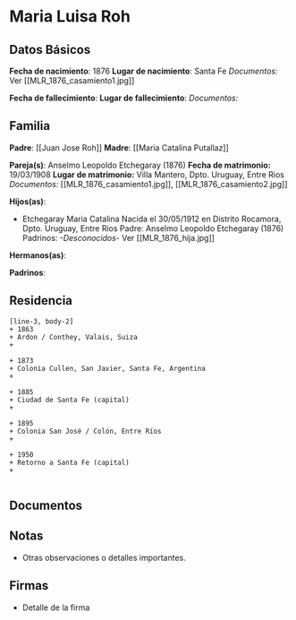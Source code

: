 # Maria Luisa Roh

## Datos Básicos

**Fecha de nacimiento**: 1876
**Lugar de nacimiento**: Santa Fe
*Documentos:* Ver [[MLR_1876_casamiento1.jpg]]

**Fecha de fallecimiento**:
**Lugar de fallecimiento**:
*Documentos:*

## Familia

**Padre**: [[Juan Jose Roh]]
**Madre**: [[Maria Catalina Putallaz]]

**Pareja(s)**: Anselmo Leopoldo Etchegaray (1876)
**Fecha de matrimonio:** 19/03/1908
**Lugar de matrimonio:** Villa Mantero, Dpto. Uruguay, Entre Rios
*Documentos:* [[MLR_1876_casamiento1.jpg]], [[MLR_1876_casamiento2.jpg]]

**Hijos(as)**: 
- Etchegaray Maria Catalina
	Nacida el 30/05/1912 en Distrito Rocamora, Dpto. Uruguay, Entre Rios
	Padre: Anselmo Leopoldo Etchegaray (1876)
	Padrinos: *-Desconocidos-*
	Ver [[MLR_1876_hija.jpg]]

**Hermanos(as)**:

**Padrinos**:

## Residencia

```timeline
[line-3, body-2]
+ 1863
+ Ardon / Conthey, Valais, Suiza
+ 

+ 1873 
+ Colonia Cullen, San Javier, Santa Fe, Argentina
+
  
+ 1885
+ Ciudad de Santa Fe (capital)
+ 
  
+ 1895
+ Colonia San José / Colón, Entre Ríos
+ 
  
+ 1950
+ Retorno a Santa Fe (capital)
+
    
```

## Documentos


## Notas
- Otras observaciones o detalles importantes.

## Firmas
- Detalle de la firma